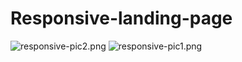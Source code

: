 # Responsive-landing-page
<div>
<img src="https://b.radikal.host/2023/02/18/responsive-pic2.png" alt="responsive-pic2.png" border="0">
<img src="https://a.radikal.host/2023/02/18/responsive-pic1.png" alt="responsive-pic1.png" border="0">
<img src='https://lh3.googleusercontent.com/kuv6-<img src="https://a.radikal.host/2023/02/18/responsive-pic0.png" alt="responsive-pic0.png" border="0">
</div>
